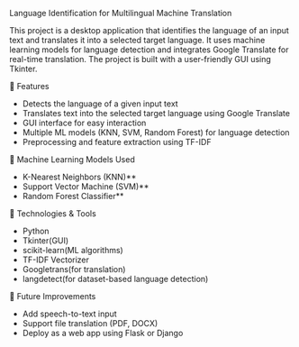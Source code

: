 Language Identification for Multilingual Machine Translation

This project is a desktop application that identifies the language of an input text and translates it into a selected target language. It uses machine learning models for language detection and integrates Google Translate for real-time translation. The project is built with a user-friendly GUI using Tkinter.

🚀 Features

* Detects the language of a given input text
* Translates text into the selected target language using Google Translate
* GUI interface for easy interaction
* Multiple ML models (KNN, SVM, Random Forest) for language detection
* Preprocessing and feature extraction using TF-IDF

🧠 Machine Learning Models Used

* K-Nearest Neighbors (KNN)**
* Support Vector Machine (SVM)**
* Random Forest Classifier**

🧰 Technologies & Tools

* Python
* Tkinter(GUI)
* scikit-learn(ML algorithms)
* TF-IDF Vectorizer
* Googletrans(for translation)
* langdetect(for dataset-based language detection)
  
📌 Future Improvements

* Add speech-to-text input
* Support file translation (PDF, DOCX)
* Deploy as a web app using Flask or Django

